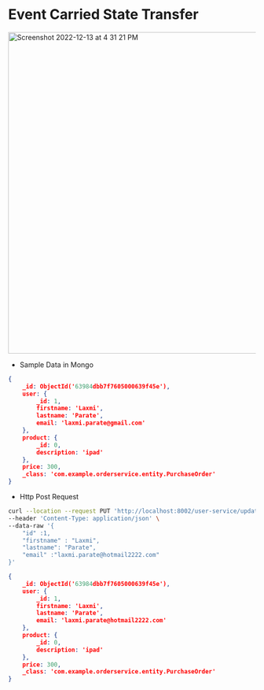 # Event Carried State Transfer 

<img width="653" alt="Screenshot 2022-12-13 at 4 31 21 PM" src="https://user-images.githubusercontent.com/54174687/207300618-50d641f6-bcf8-42c8-b5ac-4f196aed9668.png">

- Sample Data in Mongo

```json
{
    _id: ObjectId('63984dbb7f7605000639f45e'),
    user: {
        _id: 1,
        firstname: 'Laxmi',
        lastname: 'Parate',
        email: 'laxmi.parate@gmail.com'
    },
    product: {
        _id: 0,
        description: 'ipad'
    },
    price: 300,
    _class: 'com.example.orderservice.entity.PurchaseOrder'
}
```

- Http Post Request


```sh
curl --location --request PUT 'http://localhost:8002/user-service/update' \
--header 'Content-Type: application/json' \
--data-raw '{
    "id" :1,
    "firstname" : "Laxmi",
    "lastname": "Parate",
    "email" :"laxmi.parate@hotmail2222.com"
}'
```

```json
{
    _id: ObjectId('63984dbb7f7605000639f45e'),
    user: {
        _id: 1,
        firstname: 'Laxmi',
        lastname: 'Parate',
        email: 'laxmi.parate@hotmail2222.com'
    },
    product: {
        _id: 0,
        description: 'ipad'
    },
    price: 300,
    _class: 'com.example.orderservice.entity.PurchaseOrder'
}
```

